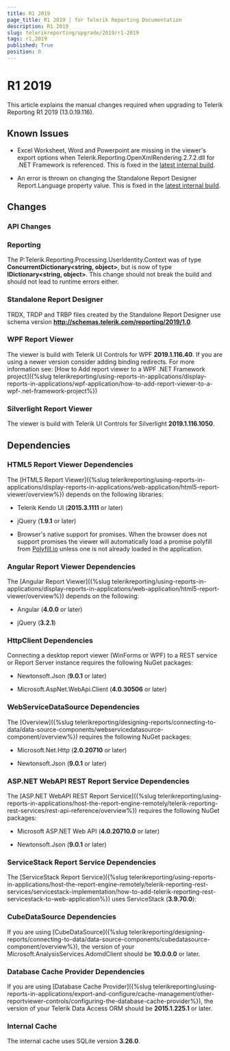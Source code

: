 ```yaml
---
title: R1 2019
page_title: R1 2019 | for Telerik Reporting Documentation
description: R1 2019
slug: telerikreporting/upgrade/2019/r1-2019
tags: r1,2019
published: True
position: 0
---
```


# R1 2019



This article explains the manual changes required when upgrading to Telerik Reporting R1 2019 (13.0.19.116).

## Known Issues

* Excel Worksheet, Word and Powerpoint are missing in the viewer's export options when 
              Telerik.Reporting.OpenXmlRendering.2.7.2.dll for .NET Framework is referenced. This is fixed in the 
              [latest internal build](https://www.telerik.com/account/product-download?product=REPORTING).
            

* An error is thrown on changing the Standalone Report Designer Report.Language property value. 
              This is fixed in the 
              [latest internal build](https://www.telerik.com/account/product-download?product=REPORTING).
            

## Changes

### API Changes

### Reporting

The P:Telerik.Reporting.Processing.UserIdentity.Context
                  was of type __ConcurrentDictionary<string, object>__,
                  but is now of type __IDictionary<string, object>__. 
                  This change should not break the build and should not lead to runtime errors either.
                

### Standalone Report Designer

TRDX, TRDP and TRBP files created by the Standalone Report Designer use schema version
              __http://schemas.telerik.com/reporting/2019/1.0__.
            

### WPF Report Viewer

The viewer is build with Telerik UI Controls for WPF __2019.1.116.40__.
              If you are using a newer version consider adding binding redirects. For more information see:
              [How to Add report viewer to a WPF .NET Framework project]({%slug telerikreporting/using-reports-in-applications/display-reports-in-applications/wpf-application/how-to-add-report-viewer-to-a-wpf-.net-framework-project%})

### Silverlight Report Viewer

The viewer is build with Telerik UI Controls for Silverlight __2019.1.116.1050__.
            

## Dependencies

### HTML5 Report Viewer Dependencies

The [HTML5 Report Viewer]({%slug telerikreporting/using-reports-in-applications/display-reports-in-applications/web-application/html5-report-viewer/overview%}) depends on the following libraries:
            

* Telerik Kendo UI (__2015.3.1111__ or later)
                

* jQuery (__1.9.1__ or later)
                

* Browser's native support for promises. When the browser does not support promises
                  the viewer will automatically load a promise polyfill from [Polyfill.io](https://polyfill.io) unless one is not already loaded in the application.
                

### Angular Report Viewer Dependencies

The [Angular Report Viewer]({%slug telerikreporting/using-reports-in-applications/display-reports-in-applications/web-application/html5-report-viewer/overview%}) depends on the following:
            

* Angular (__4.0.0__ or later)
                

* jQuery (__3.2.1__)
                

### HttpClient Dependencies

Connecting a desktop report viewer (WinForms or WPF) to a REST service or Report Server instance requires the following NuGet packages:
            

* Newtonsoft.Json (__9.0.1__ or later)
                

* Microsoft.AspNet.WebApi.Client (__4.0.30506__ or later)
                

### WebServiceDataSource Dependencies

The [Overview]({%slug telerikreporting/designing-reports/connecting-to-data/data-source-components/webservicedatasource-component/overview%}) requires the following NuGet packages:
            

* Microsoft.Net.Http (__2.0.20710__ or later)
                

* Newtonsoft.Json (__9.0.1__ or later)
                

### ASP.NET WebAPI REST Report Service Dependencies

The [ASP.NET WebAPI REST Report Service]({%slug telerikreporting/using-reports-in-applications/host-the-report-engine-remotely/telerik-reporting-rest-services/rest-api-reference/overview%}) requires the following NuGet packages:
            

* Microsoft ASP.NET Web API (__4.0.20710.0__ or later)
                

* Newtonsoft.Json (__9.0.1__ or later)
                

### ServiceStack Report Service Dependencies

The [ServiceStack Report Service]({%slug telerikreporting/using-reports-in-applications/host-the-report-engine-remotely/telerik-reporting-rest-services/servicestack-implementation/how-to-add-telerik-reporting-rest-servicestack-to-web-application%}) uses
              ServiceStack (__3.9.70.0__):
            

### CubeDataSource Dependencies

If you are using [CubeDataSource]({%slug telerikreporting/designing-reports/connecting-to-data/data-source-components/cubedatasource-component/overview%}), the version of your
              Microsoft.AnalysisServices.AdomdClient should be __10.0.0.0__ or later.
            

### Database Cache Provider Dependencies

If you are using [Database Cache Provider]({%slug telerikreporting/using-reports-in-applications/export-and-configure/cache-management/other-reportviewer-controls/configuring-the-database-cache-provider%}), the version of your
              Telerik Data Access ORM should be __2015.1.225.1__ or later.
            

### Internal Cache

The internal cache uses SQLite version __3.26.0__.
            
